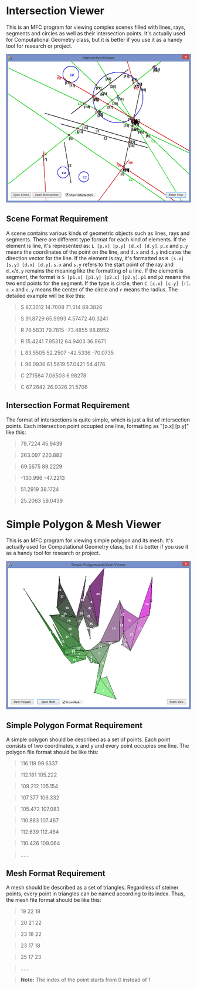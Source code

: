 Intersection Viewer
===============================

This is an MFC program for viewing complex scenes filled with lines, rays, segments and circles as well as their intersection points. It's actually used for Computational Geometry class, but it is better if you use it as a handy tool for research or project.

![SimplePolygonMeshViewer](/images/intersection_viewer.PNG)

Scene Format Requirement
------------------
A scene contains various kinds of geometric objects such as lines, rays and segments. There are different type format for each kind of elements. If the element is line, it's represented as: `L [p.x] [p.y] [d.x] [d.y]`.  `p.x` and `p.y` means the coordinates of the point on the line, and `d.x` and `d.y` indicates the direction vector for the line. If the element is ray, it's formatted as `R [s.x] [s.y] [d.x] [d.y]`. `s.x` and `s.y` refers to the start point of the ray and `d.x`/`d.y` remains the meaning like the formatting of a line. If the element is segment, the format is `S [p1.x] [p1.y] [p2.x] [p2.y]`. `p1` and `p2` means the two end points for the segment. If the type is circle, then `C [c.x] [c.y] [r]`. `c.x` and `c.y` means the center of the circle and `r` means the radius. The detailed example will be like this:

> S 87.3012 14.7008 71.514 89.3826

> S 91.8729 65.9993 4.57472 40.3241

> R 76.5831 79.7815 -73.4855 98.8952

> R 15.4241 7.95312 64.9403 36.9671

> L 83.5505 52.2507 -42.5336 -70.0735

> L 96.0936 61.5619 57.0421 54.4176

> C 27.1584 7.06503 6.98278

> C 67.2842 26.9326 21.5706

Intersection Format Requirement
------------------
The format of intersections is quite simple, which is just a list of intersection points. Each intersection point occupied one line, formatting as "[p.x] [p.y]" like this:

> 79.7224 45.9439

> 263.097 220.882

> 69.5675 89.2229

> -130.996 -47.2213

> 51.2919 38.1724

> 25.2063 59.0439

Simple Polygon & Mesh Viewer
===============================

This is an MFC program for viewing simple polygon and its mesh. It's actually used for Computational Geometry class, but it is better if you use it as a handy tool for research or project.

![SimplePolygonMeshViewer](/images/simple_polygon_mesh_viewer.PNG)

Simple Polygon Format Requirement
------------------
A simple polygon should be described as a set of points. Each point consists of two coordinates, x and y and every point occupies one line. The polygon file format should be like this:
> 116.118 99.6337

> 112.181 105.222

> 109.212 105.154

> 107.377 106.332

> 105.472 107.083

> 110.883 107.467

> 112.639 112.464

> 110.426 109.064

> ......

Mesh Format Requirement
------------------
A mesh should be described as a set of triangles. Regardless of steiner points, every point in triangles can be named according to its index. Thus, the mesh file format should be like this:
> 19 22 18

> 20 21 22

> 23 18 22

> 23 17 18

> 25 17 23

> ......

> **Note:** The index of the point starts from 0 instead of 1
